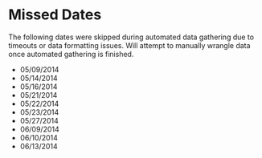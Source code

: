 # Missed Dates

The following dates were skipped during automated data gathering due to 
timeouts or data formatting issues. Will attempt to manually wrangle data once 
automated gathering is finished.

* 05/09/2014
* 05/14/2014
* 05/16/2014
* 05/21/2014
* 05/22/2014
* 05/23/2014
* 05/27/2014
* 06/09/2014
* 06/10/2014
* 06/13/2014
